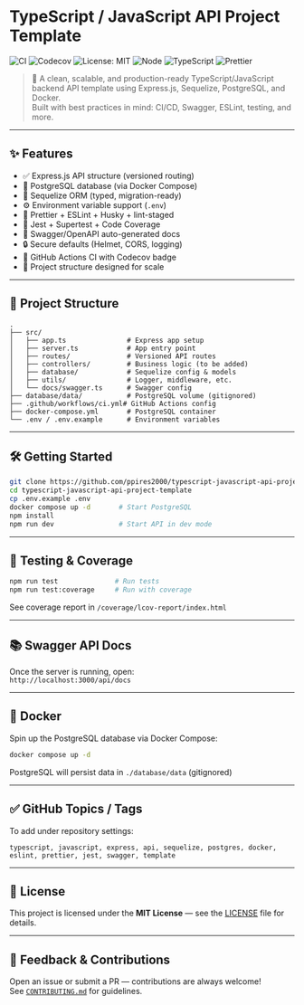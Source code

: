 # TypeScript / JavaScript API Project Template

![CI](https://github.com/ppires2000/typescript-javascript-api-project-template/actions/workflows/ci.yml/badge.svg)
![Codecov](https://codecov.io/gh/ppires2000/typescript-javascript-api-project-template/branch/development/graph/badge.svg)
![License: MIT](https://img.shields.io/badge/license-MIT-blue.svg)
![Node](https://img.shields.io/badge/node-20.x-brightgreen)
![TypeScript](https://img.shields.io/badge/typed_with-TypeScript-blue.svg)
![Prettier](https://img.shields.io/badge/code_style-Prettier-blueviolet.svg)

> 🚀 A clean, scalable, and production-ready TypeScript/JavaScript backend API template using Express.js, Sequelize, PostgreSQL, and Docker.  
> Built with best practices in mind: CI/CD, Swagger, ESLint, testing, and more.

---

## ✨ Features

- ✅ Express.js API structure (versioned routing)
- 🐘 PostgreSQL database (via Docker Compose)
- 🧱 Sequelize ORM (typed, migration-ready)
- ⚙️ Environment variable support (`.env`)
- 💅 Prettier + ESLint + Husky + lint-staged
- 🧪 Jest + Supertest + Code Coverage
- 🧾 Swagger/OpenAPI auto-generated docs
- 🔒 Secure defaults (Helmet, CORS, logging)
- 🚀 GitHub Actions CI with Codecov badge
- 📁 Project structure designed for scale

---

## 📂 Project Structure

```
.
├── src/
│   ├── app.ts               # Express app setup
│   ├── server.ts            # App entry point
│   ├── routes/              # Versioned API routes
│   ├── controllers/         # Business logic (to be added)
│   ├── database/            # Sequelize config & models
│   ├── utils/               # Logger, middleware, etc.
│   └── docs/swagger.ts      # Swagger config
├── database/data/           # PostgreSQL volume (gitignored)
├── .github/workflows/ci.yml# GitHub Actions config
├── docker-compose.yml       # PostgreSQL container
└── .env / .env.example      # Environment variables
```

---

## 🛠️ Getting Started

```bash
git clone https://github.com/ppires2000/typescript-javascript-api-project-template.git
cd typescript-javascript-api-project-template
cp .env.example .env
docker compose up -d       # Start PostgreSQL
npm install
npm run dev                # Start API in dev mode
```

---

## 🧪 Testing & Coverage

```bash
npm run test              # Run tests
npm run test:coverage     # Run with coverage
```

See coverage report in `/coverage/lcov-report/index.html`

---

## 📚 Swagger API Docs

Once the server is running, open:  
`http://localhost:3000/api/docs`

---

## 🐳 Docker

Spin up the PostgreSQL database via Docker Compose:

```bash
docker compose up -d
```

PostgreSQL will persist data in `./database/data` (gitignored)

---

## ✅ GitHub Topics / Tags

To add under repository settings:

```
typescript, javascript, express, api, sequelize, postgres, docker, eslint, prettier, jest, swagger, template
```

---

## 📜 License

This project is licensed under the **MIT License** — see the [LICENSE](LICENSE) file for details.

---

## 💬 Feedback & Contributions

Open an issue or submit a PR — contributions are always welcome!  
See [`CONTRIBUTING.md`](CONTRIBUTING.md) for guidelines.
